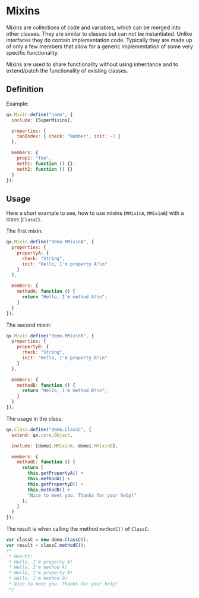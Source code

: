 # Mixins

Mixins are collections of code and variables, which can be merged into other
classes. They are similar to classes but can not be instantiated. Unlike
interfaces they do contain implementation code. Typically they are made up of
only a few members that allow for a generic implementation of some very specific
functionality.

Mixins are used to share functionality without using inheritance and to
extend/patch the functionality of existing classes.

## Definition

Example:

```javascript
qx.Mixin.define("name", {
  include: [SuperMixins],

  properties: {
    tabIndex: { check: "Number", init: -1 }
  },

  members: {
    prop1: "foo",
    meth1: function () {},
    meth2: function () {}
  }
});
```

## Usage

Here a short example to see, how to use mixins (`MMixinA`, `MMixinB`) with a
class (`ClassC`).

The first mixin:

```javascript
qx.Mixin.define("demo.MMixinA", {
  properties: {
    propertyA: {
      check: "String",
      init: "Hello, I'm property A!\n"
    }
  },

  members: {
    methodA: function () {
      return "Hello, I'm method A!\n";
    }
  }
});
```

The second mixin:

```javascript
qx.Mixin.define("demo.MMixinB", {
  properties: {
    propertyB: {
      check: "String",
      init: "Hello, I'm property B!\n"
    }
  },

  members: {
    methodB: function () {
      return "Hello, I'm method B!\n";
    }
  }
});
```

The usage in the class:

```javascript
qx.Class.define("demo.ClassC", {
  extend: qx.core.Object,

  include: [demo1.MMixinA, demo1.MMixinB],

  members: {
    methodC: function () {
      return (
        this.getPropertyA() +
        this.methodA() +
        this.getPropertyB() +
        this.methodB() +
        "Nice to meet you. Thanks for your help!"
      );
    }
  }
});
```

The result is when calling the method `methodC()` of `ClassC`:

```javascript
var classC = new demo.ClassC();
var result = classC.methodC();
/*
 * Result:
 * Hello, I'm property A!
 * Hello, I'm method A!
 * Hello, I'm property B!
 * Hello, I'm method B!
 * Nice to meet you. Thanks for your help!
 */
```
